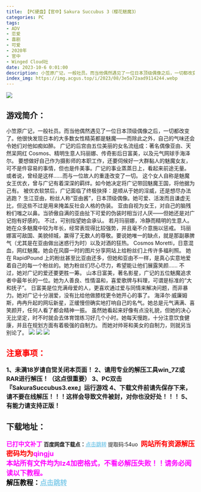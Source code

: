 ```yaml
---
title: 【PC硬盘】【官中】Sakura Succubus 3（樱花魅魔3）
categories: PC
tags:
- ADV
- 恋爱
- 喜剧
- 可爱
- 2020年
- 官中
- Winged Cloud社
date: 2023-10-6 0:01:00
description: 小笠原广记，一般社员。而当他偶然遇见了一位日本顶级偶像之后，一切都改变了。他很快发现日本的大多数女性精英都是魅魔——而除此之外，自己的气味还会令她们对他如痴如醉。广记的后宫由五位美丽的女名流组成：著名偶像亚由、天然呆网红 Cosmos、精明生意人玛丽娜、传奇影后日富美，以及元气网球手海泽尔。要想做好自己作为摄影师的本职工作，还要伺候好一大群黏人的魅魔女友，可不是件容易的事情，但也是件美事。广记的事业蒸蒸日上，看起来前途无量。或者说，曾经是这样……而与一位故人的重逢改变了一切。
index_img: https://img.acgus.top/i/2023/08/3e5a72aad9114244.webp
---
```

![](https://img.acgus.top/i/2023/08/3e5a72aad9114244.webp)
## 游戏简介：
小笠原广记，一般社员。而当他偶然遇见了一位日本顶级偶像之后，一切都改变了。他很快发现日本的大多数女性精英都是魅魔——而除此之外，自己的气味还会令她们对他如痴如醉。
广记的后宫由五位美丽的女名流组成：著名偶像亚由、天然呆网红 Cosmos、精明生意人玛丽娜、传奇影后日富美，以及元气网球手海泽尔。
要想做好自己作为摄影师的本职工作，还要伺候好一大群黏人的魅魔女友，可不是件容易的事情，但也是件美事。广记的事业蒸蒸日上，看起来前途无量。
或者说，曾经是这样……而与一位故人的重逢改变了一切。
这个女人自称是魅魔女王优衣，曾与广记有着深深的羁绊。如今她决定将广记带回魅魔王国，将他据为己有。
被优衣软禁后，广记面临了终极抉择：是顺从于她的淫威，还是想尽办法逃跑？
生江亚由，粉丝人称“亚由酱”，日本顶级偶像。她可爱、活泼而且谦虚无比，但这些不过是用来掩盖反社会人格的伪装。
亚由自视为女王，对自己的脑残粉们嗤之以鼻。当骄傲自满的亚由扯下可爱的伪装时相当讨人厌——但她还是对广记抱有好感的。
不过，可别指望她会承认。
若月玛丽娜，冷静而精明的生意人。她在众多魅魔中较为年长，经常表现得比较强势，并且毫不介意施以惩戒。
玛丽娜富可敌国、美貌倾城，赢得了无数人的尊敬。要说她唯一的缺点，就是那副暴脾气（尤其是在亚由做出迷惑行为时）以及对酒的狂热。
Cosmos Moretti，日意混血，网红魅魔。她会在风靡一时的图片分享网站上给粉丝们上传许多福利照。
她在 RapidPound 上的粉丝甚至比亚由还多，但她和亚由不一样，是真心实意地爱着自己的每一个粉丝的。她为粉丝们尽心尽力，希望能让他们展露笑颜……
不过，她对广记的爱还要更胜一筹。
山本日富美，著名影星，广记的五位魅魔追求者中最年长的一位。她为人善良、性情温和，喜爱歌牌与料理，可谓是标准的“大和抚子”。
日富美是位充满母爱的人，更喜欢通过爱与同情来解决问题，而非暴力。她对广记十分溺爱，没有比给他做膝枕更令她开心的事了。
海泽尔·威廉姆斯，冉冉升起的网坛新星，正缓慢但确实地打响自己的名气。她总是元气满满、喜笑颜开，任何人看了都会精神一振。
虽然她看起来好像有点没礼貌，但她的决心无比坚定，时不时就会去体育馆练习好几个小时。她每天慢跑，十分注意饮食健康，并且在规划方面有着极强的自制力。
而她对帅哥和美女的自制力，则就另当别论了。
![](https://img.acgus.top/i/2023/08/ab68382a1a114258.webp)
![](https://img.acgus.top/i/2023/08/0cdb3236af114253.webp)
![](https://img.acgus.top/i/2023/08/12f7382750114249.webp)




## <font color=#FF0000 >注意事项：</font>
<font size=3><b>1、未满18岁请自觉关闭本页面！
2、请用专业的解压工具win_7Z或RAR进行解压！（这点很重要）
3、PC双击『SakuraSuccubus3.exe』运行游戏
4、下载文件前请先保存下来，请不要在线解压！！！这样会导致文件被封，对你也没好处！！！
5、有能力请支持正版！</b></font>

## 下载地址：
<font color=#FF00FF size=3><b>已打中文补丁</b></font>
<b>百度网盘下载点：</b><a href="https://pan.baidu.com/s/1VIafDdPpJRT1qg5e4E82OQ?pwd=54uo" style="color: #87CEEB;"><b>点击跳转</b></a> 提取码:54uo
<a style="padding: 0" href="https://post.qingju.org/AD/"><img style="max-width:100%" src="https://img.acgus.top/i/2024/07/478f689b8021d8d499ab43d21acf137a.gif" alt=""></a>
<b><font color=#FF0000 size=4>网站所有资源解压密码均为</b></font><b><font color=#FF00FF size=4>qingju</font><font color=#FF0000 ></font></b><br><b><font color=#FF00FF size=4>本站所有文件均为lz4加密格式，不看必解压失败！！请务必阅读以下教程。</b></font><br><b><font color=#000 size=4>解压教程：</b><a href="https://post.qingju.org/tutorial/000/" style="color: #87CEEB;"><b>点击跳转</b></a>

